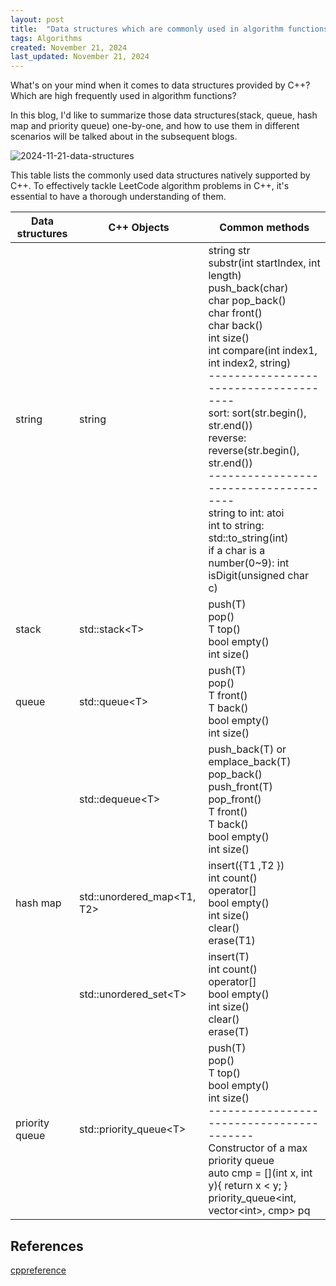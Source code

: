 ```yaml
---
layout: post
title:  "Data structures which are commonly used in algorithm functions and natively supported in C++"
tags: Algorithms
created: November 21, 2024
last_updated: November 21, 2024
---
```


What's on your mind when it comes to data structures provided by C++? Which are high frequently used in algorithm functions?

In this blog, I'd like to summarize those data structures(stack, queue, hash map and priority queue) one-by-one, and how to use them in different scenarios will be talked about in the subsequent blogs.<!--more-->

![2024-11-21-data-structures](../../../assets/images/2024-11-21-data-structures.svg)

This table lists the commonly used data structures natively supported by C++. To effectively tackle LeetCode algorithm problems in C++, it's essential to have a thorough understanding of them.

| Data structures | C++ Objects | Common methods                     |
| --------------- | ------------- | ---------------------------------- |
| string | string | string str<br/>substr(int startIndex, int length)<br/>push_back(char)<br/>char pop_back()<br/>char front()<br/>char back()<br/>int size()<br/>int compare(int index1, int index2, string)<br/>--------------------------------------<br/> sort: sort(str.begin(), str.end())<br/>reverse: reverse(str.begin(), str.end())<br/>--------------------------------------<br/>string to int: atoi<br/>int to string: std::to_string(int)<br/>if a char is a number(0~9): int isDigit(unsigned char c) |
| stack           | std::stack\<T> | push(T)<br>pop()<br/>T top()<br/>bool empty()<br/>int size()  |
| queue | std::queue\<T> | push(T)<br/>pop()<br/>T front()<br/>T back()<br/>bool empty()<br/>int size() |
|                 | std::dequeue\<T> | push_back(T) or emplace_back(T)<br/>pop_back()<br/>push_front(T)<br/>pop_front()<br/>T front()<br/>T back()<br/>bool empty()<br/>int size() |
| hash map   | std::unordered_map<T1, T2> | insert({T1 ,T2 })<br/>int count()<br/>operator[]<br/>bool empty()<br/>int size()<br/>clear()<br/>erase(T1) |
|                 | std::unordered_set\<T> | insert(T)<br/>int count()<br/>operator[]<br/>bool empty()<br/>int size()<br/>clear()<br/>erase(T) |
| priority queue | std::priority_queue\<T> | push(T)<br/>pop()<br/>T top()<br/>bool empty()<br/>int size()<br/>-----------------------------------------<br/>Constructor of a max priority queue<br/>auto cmp = \[](int x, int y){ return x < y; }<br/>priority_queue<int, vector\<int>, cmp> pq |



## References

[cppreference](https://en.cppreference.com/)

